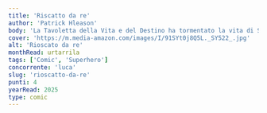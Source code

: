 ```yaml
---
title: 'Riscatto da re'
author: 'Patrick Hleason'
body: 'La Tavoletta della Vita e del Destino ha tormentato la vita di Spider-Man a lungo. Ora il sindaco Wilson Fisk se ne vuole impossessare, e per farlo sarà ben contento di uccidere Boomerang! Spidey dovrà fare di tutto, aiutato anche da un costume nuovo di zecca, per proteggere il suo coinquilino e nuovo compagno di super avventure.'
cover: 'https://m.media-amazon.com/images/I/91SYt0j8Q5L._SY522_.jpg'
alt: 'Rioscato da re'
monthRead: urtarrila
tags: ['Comic', 'Superhero']
concorrente: 'luca'
slug: 'rioscatto-da-re'
punti: 4
yearRead: 2025
type: comic
---
```

